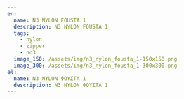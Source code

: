 ```yaml
---
en:
  name: N3 NYLON FOUSTA 1
  description: N3 NYLON FOUSTA 1
  tags:
    - nylon
    - zipper
    - no3
  image_150: /assets/img/n3_nylon_fousta_1-150x150.png
  image_300: /assets/img/n3_nylon_fousta_1-300x300.png
el:
  name: N3 NYLON ΦΟΥΣΤΑ 1
  description: N3 NYLON ΦΟΥΣΤΑ 1
---
```

